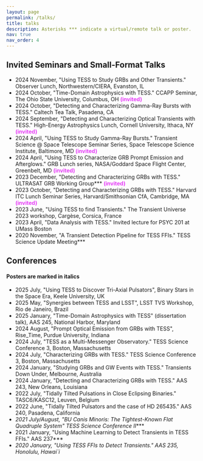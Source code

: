 ```yaml
---
layout: page
permalink: /talks/
title: talks
description: Asterisks *** indicate a virtual/remote talk or poster.
nav: true
nav_order: 4
---
```


<h2>Invited Seminars and Small-Format Talks</h2>

<ul>
    <li> 2024 November, "Using TESS to Study GRBs and Other Transients." Observer Lunch, Northwestern/CIERA, Evanston, IL <i></i></li>
    <li> 2024 October, "Time-Domain Astrophysics with TESS." CCAPP Seminar, The Ohio State University, Columbus, OH <b style="color:#e63cf7">(invited)</b> </li>
    <li> 2024 October, "Detecting and Characterizing Gamma-Ray Bursts with TESS." Caltech Tea Talk, Pasadena, CA</li>
    <li> 2024 September, "Detecting and Characterizing Optical Transients with TESS." High-Energy Astrophysics Lunch, Cornell University, Ithaca, NY <b style="color:#e63cf7">(invited)</b> </li>
    <li> 2024 April, "Using TESS to Study Gamma-Ray Bursts." Transient Science @ Space Telescope Seminar Series, Space
    Telescope Science Institute, Baltimore, MD <b style="color:#e63cf7">(invited)</b> </li>
    <li> 2024 April, "Using TESS to Characterize GRB Prompt Emission and Afterglows." GRB Lunch series, NASA/Goddard Space Flight Center, Greenbelt, MD <b style="color:#e63cf7">(invited)</b> </li>
    <li> 2023 December, "Detecting and Characterizing GRBs with TESS." ULTRASAT GRB Working Group*** <b style="color:#e63cf7">(invited)</b> </li>
    <li> 2023 October, "Detecting and Characterizing GRBs with TESS." Harvard ITC Lunch Seminar Series, Harvard/Smithsonian CfA, Cambridge, MA <b style="color:#e63cf7">(invited)</b> </li>
    <li> 2023 June, "Using TESS to find Transients." The Transient Universe 2023 workshop, Cargèse, Corsica, France</li>
    <li> 2023 April, "Data Analysis with TESS." Invited lecture for PSYC 201 at UMass Boston</li>
    <li> 2020 November, "A Transient Detection Pipeline for TESS FFIs." TESS Science Update Meeting***</li>
</ul>

<h2>Conferences</h2>
<h4> Posters are marked in italics </h4>

<ul>
    <li> 2025 July, "Using TESS to Discover Tri-Axial Pulsators", Binary Stars in the Space Era, Keele University, UK</li>
    <li> 2025 May, "Synergies between TESS and LSST", LSST TVS Workshop, Rio de Janeiro, Brazil</li>
    <li> 2025 January, "Time-Domain Astrophysics with TESS" (dissertation talk), AAS 245, National Harbor, Maryland</li>
    <li> 2024 August, "Prompt Optical Emission from GRBs with TESS", Rise_Time, Purdue University, Indiana</li>
    <li> 2024 July, "TESS as a Multi-Messenger Observatory." TESS Science Conference 3, Boston, Massachusetts</li>
    <li> 2024 July, "Characterizing GRBs with TESS." TESS Science Conference 3, Boston, Massachusetts</li>
    <li> 2024 January, "Studying GRBs and GW Events with TESS." Transients Down Under, Melbourne, Australia</li>
    <li> 2024 January, "Detecting and Characterizing GRBs with TESS." AAS 243, New Orleans, Louisiana</li>
    <li> 2022 July, "Tidally Tilted Pulsations in Close Eclipsing Binaries." TASC6/KASC12, Leuven, Belgium</li>
    <li> 2022 June, "Tidally Tilted Pulsators and the case of HD 265435." AAS 240, Pasadena, California</li>
    <li><i>2021 July/August, "BU Canis Minoris: The Tightest-Known Flat Quadruple System" TESS Science Conference II</i>***</li>
    <li> 2021 January, "Using Machine Learning to Detect Transients in TESS FFIs." AAS 237***</li>
    <li><i>2020 January, "Using TESS FFIs to Detect Transients." AAS 235, Honolulu, Hawai`i</i></li>
</ul>
